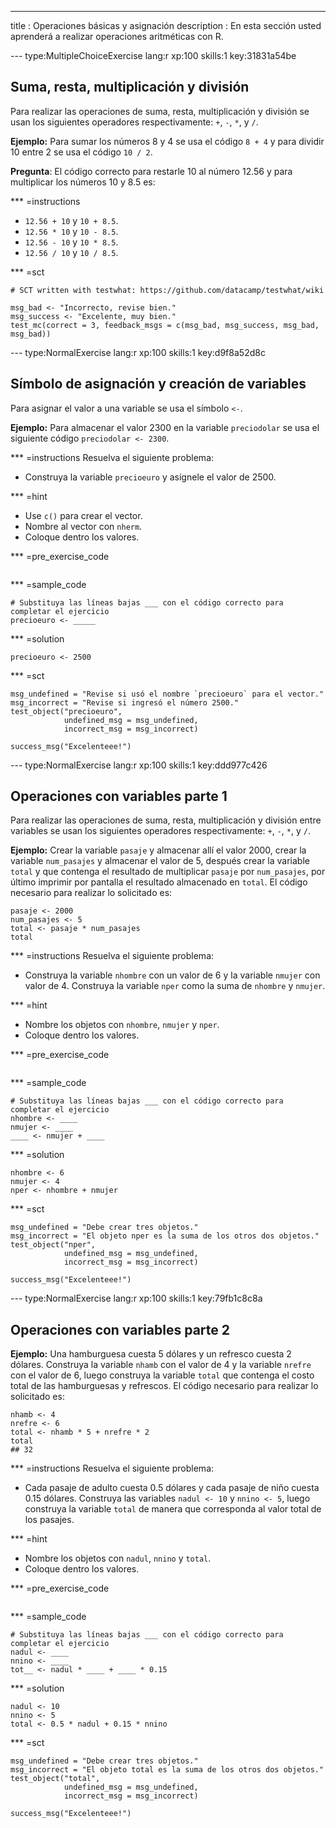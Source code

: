 ---
title       : Operaciones básicas y asignación
description : En esta sección usted aprenderá a realizar operaciones aritméticas con R.

--- type:MultipleChoiceExercise lang:r xp:100 skills:1 key:31831a54be
## Suma, resta, multiplicación y división

Para realizar las operaciones de suma, resta, multiplicación y división se usan los siguientes operadores respectivamente: `+`,  `-`, `*`, y `/`.

__Ejemplo:__ Para sumar los números 8 y 4 se usa el código `8 + 4` y para dividir 10 entre 2 se usa el código `10 / 2`.


__Pregunta__: El código correcto para restarle 10 al número 12.56 y para multiplicar los números 10 y 8.5 es:

*** =instructions
- `12.56 + 10` y `10 + 8.5`.
- `12.56 * 10` y `10 - 8.5`.
- `12.56 - 10` y `10 * 8.5`.
- `12.56 / 10` y `10 / 8.5`.

*** =sct
```{r}
# SCT written with testwhat: https://github.com/datacamp/testwhat/wiki

msg_bad <- "Incorrecto, revise bien."
msg_success <- "Excelente, muy bien."
test_mc(correct = 3, feedback_msgs = c(msg_bad, msg_success, msg_bad, msg_bad))
```

--- type:NormalExercise lang:r xp:100 skills:1 key:d9f8a52d8c
## Símbolo de asignación y creación de variables

Para asignar el valor a una variable se usa el símbolo `<-`.

__Ejemplo:__ Para almacenar el valor 2300 en la variable `preciodolar` se usa el siguiente código `preciodolar <- 2300`.

*** =instructions
Resuelva el siguiente problema:

- Construya la variable `precioeuro` y asígnele el valor de 2500.

*** =hint
- Use `c()` para crear el vector.
- Nombre al vector con `nherm`.
- Coloque dentro los valores.

*** =pre_exercise_code
```{r}

```

*** =sample_code
```{r}
# Substituya las líneas bajas ___ con el código correcto para completar el ejercicio
precioeuro <- _____
```

*** =solution
```{r}
precioeuro <- 2500
```

*** =sct
```{r}
msg_undefined = "Revise si usó el nombre `precioeuro` para el vector."
msg_incorrect = "Revise si ingresó el número 2500."
test_object("precioeuro",
            undefined_msg = msg_undefined,
            incorrect_msg = msg_incorrect) 

success_msg("Excelenteee!")
```

--- type:NormalExercise lang:r xp:100 skills:1 key:ddd977c426
## Operaciones con variables parte 1

Para realizar las operaciones de suma, resta, multiplicación y división entre variables se usan los siguientes operadores respectivamente: `+`,  `-`, `*`, y `/`.

__Ejemplo:__ Crear la variable `pasaje` y almacenar allí el valor 2000, crear la variable `num_pasajes` y almacenar el valor de 5, después crear la variable `total` y que contenga el resultado de multiplicar `pasaje` por `num_pasajes`, por último imprimir por pantalla el resultado almacenado en `total`. El código necesario para realizar lo solicitado es:

```{r}
pasaje <- 2000
num_pasajes <- 5
total <- pasaje * num_pasajes
total
```

*** =instructions
Resuelva el siguiente problema:

- Construya la variable `nhombre` con un valor de 6 y la variable `nmujer` con valor de 4. Construya la variable `nper` como la suma de `nhombre` y `nmujer`.

*** =hint
- Nombre los objetos con `nhombre`, `nmujer` y `nper`.
- Coloque dentro los valores.

*** =pre_exercise_code
```{r}

```

*** =sample_code
```{r}
# Substituya las líneas bajas ___ con el código correcto para completar el ejercicio
nhombre <- ____
nmujer <- ____
____ <- nmujer + ____
```

*** =solution
```{r}
nhombre <- 6
nmujer <- 4
nper <- nhombre + nmujer
```

*** =sct
```{r}
msg_undefined = "Debe crear tres objetos."
msg_incorrect = "El objeto nper es la suma de los otros dos objetos."
test_object("nper",
            undefined_msg = msg_undefined,
            incorrect_msg = msg_incorrect) 

success_msg("Excelenteee!")
```

--- type:NormalExercise lang:r xp:100 skills:1 key:79fb1c8c8a
## Operaciones con variables parte 2

__Ejemplo:__ Una hamburguesa cuesta 5 dólares y un refresco cuesta 2 dólares. Construya la variable `nhamb` con el valor de 4 y la variable `nrefre` con el valor de 6, luego construya la variable `total` que contenga el costo total de las hamburguesas y refrescos. El código necesario para realizar lo solicitado es:

```{r}
nhamb <- 4
nrefre <- 6
total <- nhamb * 5 + nrefre * 2
total
## 32
```


*** =instructions
Resuelva el siguiente problema:

- Cada pasaje de adulto cuesta 0.5 dólares y cada pasaje de niño cuesta 0.15 dólares. Construya las variables `nadul <- 10` y `nnino <- 5`, luego construya la variable `total` de manera que corresponda al valor total de los pasajes. 

*** =hint
- Nombre los objetos con `nadul`, `nnino` y `total`.
- Coloque dentro los valores.

*** =pre_exercise_code
```{r}

```

*** =sample_code
```{r}
# Substituya las líneas bajas ___ con el código correcto para completar el ejercicio
nadul <- ____
nnino <- ____
tot__ <- nadul * ____ + ____ * 0.15
```

*** =solution
```{r}
nadul <- 10
nnino <- 5
total <- 0.5 * nadul + 0.15 * nnino
```

*** =sct
```{r}
msg_undefined = "Debe crear tres objetos."
msg_incorrect = "El objeto total es la suma de los otros dos objetos."
test_object("total",
            undefined_msg = msg_undefined,
            incorrect_msg = msg_incorrect) 

success_msg("Excelenteee!")
```
